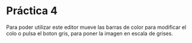  # Práctica 4
Para poder utilizar este editor mueve las barras de color para modificar el colo o pulsa el boton gris, para poner la imagen en escala de grises.